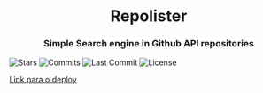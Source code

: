 <h1 align="center">
  Repolister
</h1>

<h3 align="center">
  Simple Search engine in Github API repositories
</h3>

![Stars](https://badgen.net/github/stars/nicolas-oliveira/repolister)
![Commits](https://badgen.net/github/commits/nicolas-oliveira/repolister)
![Last Commit](https://badgen.net/github/last-commit/nicolas-oliveira/repolister)
![License](https://badgen.net/badge/license/MIT/blue)


[Link para o deploy](https://nicolas-oliveira.github.io/repolister/)
